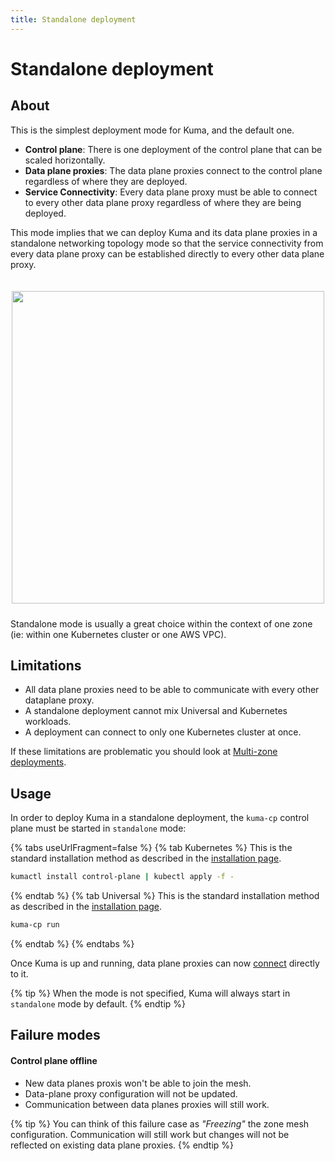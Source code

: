 ```yaml
---
title: Standalone deployment
---
```

# Standalone deployment

## About

This is the simplest deployment mode for Kuma, and the default one.

* **Control plane**: There is one deployment of the control plane that can be scaled horizontally.
* **Data plane proxies**: The data plane proxies connect to the control plane regardless of where they are deployed.
* **Service Connectivity**: Every data plane proxy must be able to connect to every other data plane proxy regardless of where they are being deployed.

This mode implies that we can deploy Kuma and its data plane proxies in a standalone networking topology mode so that the service connectivity from every data plane proxy can be established directly to every other data plane proxy.

<center>
<img src="/assets/images/docs/0.6.0/flat-diagram.png" alt="" style="width: 500px; padding-top: 20px; padding-bottom: 10px;"/>
</center>

Standalone mode is usually a great choice within the context of one zone (ie: within one Kubernetes cluster or one AWS VPC).

## Limitations

* All data plane proxies need to be able to communicate with every other dataplane proxy.
* A standalone deployment cannot mix Universal and Kubernetes workloads.
* A deployment can connect to only one Kubernetes cluster at once.

If these limitations are problematic you should look at [Multi-zone deployments](../multi-zone).

## Usage

In order to deploy Kuma in a standalone deployment, the `kuma-cp` control plane must be started in `standalone` mode:

{% tabs useUrlFragment=false %}
{% tab Kubernetes %}
This is the standard installation method as described in the [installation page](/install).
```sh
kumactl install control-plane | kubectl apply -f -
```
{% endtab %}
{% tab Universal %}
This is the standard installation method as described in the [installation page](/install).
```sh
kuma-cp run
```
{% endtab %}
{% endtabs %}

Once Kuma is up and running, data plane proxies can now [connect](../../documentation/dps-and-data-model) directly to it.

{% tip %}
When the mode is not specified, Kuma will always start in `standalone` mode by default.
{% endtip %}

## Failure modes

#### Control plane offline

* New data planes proxis won't be able to join the mesh.
* Data-plane proxy configuration will not be updated.
* Communication between data planes proxies will still work.

{% tip %}
You can think of this failure case as *"Freezing"* the zone mesh configuration.
Communication will still work but changes will not be reflected on existing data plane proxies.
{% endtip %}
